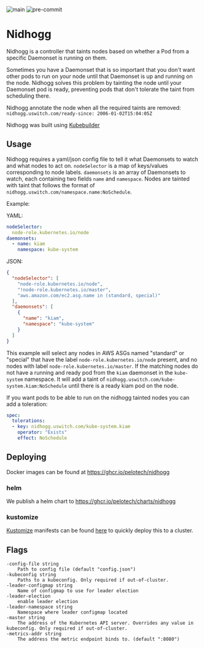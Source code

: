 ![main](https://github.com/pelotech/nidhogg/actions/workflows/main.yaml/badge.svg)
![pre-commit](https://github.com/pelotech/nidhogg/actions/workflows/pre-commit.yaml/badge.svg)


# Nidhogg

Nidhogg is a controller that taints nodes based on whether a Pod from a specific Daemonset is running on them.

Sometimes you have a Daemonset that is so important that you don't want other pods to run on your node until that Daemonset is up and running on the node. Nidhogg solves this problem by tainting the node until your Daemonset pod is ready, preventing pods that don't tolerate the taint from scheduling there.

Nidhogg annotate the node when all the required taints are removed: `nidhogg.uswitch.com/ready-since: 2006-01-02T15:04:05Z`

Nidhogg was built using [Kubebuilder](https://github.com/kubernetes-sigs/kubebuilder)

## Usage

Nidhogg requires a yaml/json config file to tell it what Daemonsets to watch and what nodes to act on.
`nodeSelector` is a map of keys/values corresponding to node labels. `daemonsets` is an array of Daemonsets to watch, each containing two fields `name` and `namespace`. Nodes are tainted with taint that follows the format of `nidhogg.uswitch.com/namespace.name:NoSchedule`.

Example:

YAML:
```yaml
nodeSelector:
  node-role.kubernetes.io/node
daemonsets:
  - name: kiam
    namespace: kube-system
```
JSON:

```json
{
  "nodeSelector": [
    "node-role.kubernetes.io/node",
    "!node-role.kubernetes.io/master",
    "aws.amazon.com/ec2.asg.name in (standard, special)"
  ],
  "daemonsets": [
    {
      "name": "kiam",
      "namespace": "kube-system"
    }
  ]
}
```
This example will select any nodes in AWS ASGs named "standard" or "special" that have the label
`node-role.kubernetes.io/node` present, and no nodes with label `node-role.kubernetes.io/master`. If the matching nodes
do not have a running and ready pod from the `kiam` daemonset in the `kube-system` namespace. It will add a taint of
`nidhogg.uswitch.com/kube-system.kiam:NoSchedule` until there is a ready kiam pod on the node.

If you want pods to be able to run on the nidhogg tainted nodes you can add a toleration:

```yaml
spec:
  tolerations:
  - key: nidhogg.uswitch.com/kube-system.kiam
    operator: "Exists"
    effect: NoSchedule
```

## Deploying
Docker images can be found at https://ghcr.io/pelotech/nidhogg

### helm

We publish a helm chart to https://ghcr.io/pelotech/charts/nidhogg

### kustomize

[Kustomize](https://github.com/kubernetes-sigs/kustomize) manifests can be found  [here](/kustomize) to quickly deploy this to a cluster.

## Flags
```
-config-file string
    Path to config file (default "config.json")
-kubeconfig string
    Paths to a kubeconfig. Only required if out-of-cluster.
-leader-configmap string
    Name of configmap to use for leader election
-leader-election
    enable leader election
-leader-namespace string
    Namespace where leader configmap located
-master string
    The address of the Kubernetes API server. Overrides any value in kubeconfig. Only required if out-of-cluster.
-metrics-addr string
    The address the metric endpoint binds to. (default ":8080")
```
